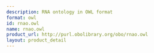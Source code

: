 ```yaml
---
description: RNA ontology in OWL format
format: owl
id: rnao.owl
name: rnao.owl
product_url: http://purl.obolibrary.org/obo/rnao.owl
layout: product_detail
---
```

